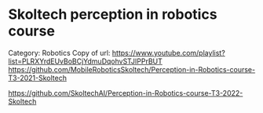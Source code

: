 # Skoltech perception in robotics course

Category: Robotics
Copy of url: https://www.youtube.com/playlist?list=PLRXYrdEUvBoBCjYdmuDqohvSTJIPPrBUT
https://github.com/MobileRoboticsSkoltech/Perception-in-Robotics-course-T3-2021-Skoltech

https://github.com/SkoltechAI/Perception-in-Robotics-course-T3-2022-Skoltech